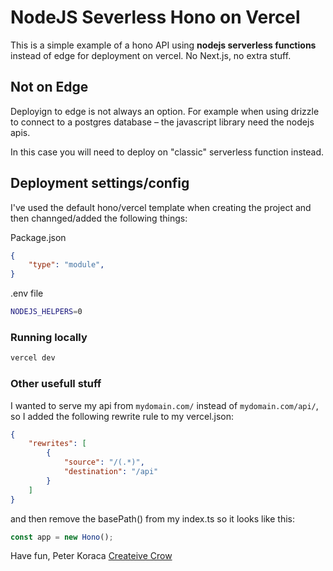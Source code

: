 # NodeJS Severless Hono on Vercel

This is a simple example of a hono API using **nodejs serverless functions** instead of edge for deployment on vercel.
No Next.js, no extra stuff.


## Not on Edge
Deployign to edge is not always an option. For example when using drizzle to connect to a  postgres database – the javascript library need the nodejs apis.

In this case you will need to deploy on "classic" serverless function instead.


## Deployment settings/config

I've used the default hono/vercel template when creating the project and then channged/added the following things:


Package.json
```json
{
	"type": "module",
}
```

.env file
```bash
NODEJS_HELPERS=0
```


### Running locally 

```bash
vercel dev
```

### Other usefull stuff

I wanted to serve my api from `mydomain.com/` instead of `mydomain.com/api/`, so I added the following rewrite rule to my vercel.json:
```json
{
	"rewrites": [
		{
			"source": "/(.*)",
			"destination": "/api"
		}
	]
}
```
and then remove the basePath() from my index.ts so it looks like this:
```ts
const app = new Hono();
```

Have fun,
Peter Koraca
[Createive Crow](https://www.creativecrow.io)